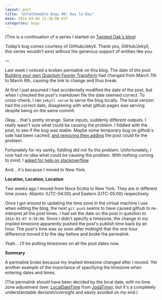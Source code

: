 ```yaml
---
layout: post
title: "Unfathomable Bugs #8: Day to Day"
date: 2014-04-04 11:30:00 EST
categories: bugs
---
```


(This is a continuation of a series I started on [Twisted Oak's blog](http://twistedoakstudios.com/blog/))

Today’s bug comes courtesy of GitHub/Jekyll. Thank you, GitHub/Jekyll, this series wouldn’t exist without the generous support of entities like you.

—

Last week I noticed a broken permalink on this blog. The date of the post [Building your own Quantum Fourier Transform](http://strilanc.com/quantum/2014/03/07/Building-your-own-Quantum-Fourier-Transform.html) had changed from March 7th to March 6th, causing the link to change and thus break.

At first I just assumed I had accidentally modified the date of the post, but when I checked the post's markdown file the date seemed correct. To cross-check, I ran `jekyll serve` to serve the blog locally. The local version had the correct date, disagreeing with what github pages was serving despite being on the same commit.

Okay... that's pretty strange. Same inputs, suddenly different outputs. I really wasn't sure what could be causing the problem. I fiddled with the post, to see if the bug was stable. Maybe some temporary bug on github's side had been cached, [and removing then adding](https://www.youtube.com/watch?v=nn2FB1P_Mn8) the post could fix the problem.

Fortunately for my sanity, fiddling did not fix the problem. Unfortunately, I now had no idea what could be causing the problem. With nothing coming to mind, I [asked for help on stackoverflow](http://stackoverflow.com/q/22775932/52239).

And... it's because I moved to New York.

**Location, Location, Location**

Two weeks ago I moved from Nova Scotia to New York. They are in different time zones: Atlantic (UTC-04:00) and Eastern (UTC-05:00) respectively.

Once I got around to updating the time zone in the virtual machine I use when editing the blog, the next `git push` seems to have caused github to re-interpret all the post times. I had set the date on the post in question to `2014-03-07 0:30:00`. Since I didn't specify a timezone, the change in my implied timezone apparently pushed the post's publish time back by an hour. The post's time was so soon after midnight that the one hour difference moved it to the day before and broke the permalink.

Yeah... I'll be putting timezones on all the post dates now.

**Summary**

A permalink broke because my implied timezone changed after I moved. Yet another example of the importance of specifying the timezone when entering dates and times.

(The permalink *should* have been decided by the local date, with no time zone adjustment (see: [LocalDateTime](http://joda-time.sourceforge.net/apidocs/org/joda/time/LocalDateTime.html) from [JodaTime](http://www.joda.org/joda-time/)), but it's a completely understandable decision/oversight and easily avoided on my end.)
